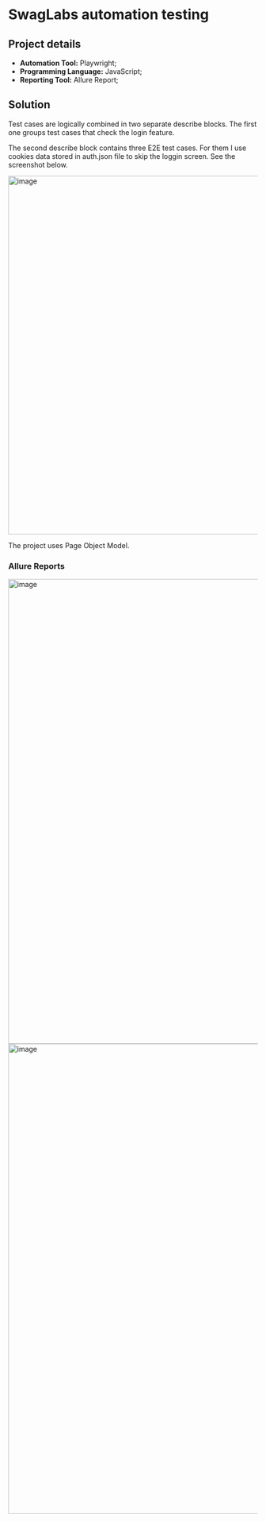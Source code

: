 # SwagLabs automation testing

## Project details

- **Automation Tool:** Playwright;
- **Programming Language:** JavaScript;
- **Reporting Tool:** Allure Report;

## Solution
Test cases are logically combined in two separate describe blocks.
The first one groups test cases that check the login feature.

The second describe block contains three E2E test cases. For them I use cookies data stored in auth.json file to skip the loggin screen. See the screenshot below.

<img width="722" alt="image" src="https://github.com/user-attachments/assets/1751b20a-26ef-4b8c-a222-9fa653ba428d">

The project uses Page Object Model.

### Allure Reports

<img width="936" alt="image" src="https://github.com/user-attachments/assets/9c14e400-3610-4887-a4cc-45732fc010cb">


<img width="947" alt="image" src="https://github.com/user-attachments/assets/09096206-3b7b-4c99-9322-b5966cac7490">



